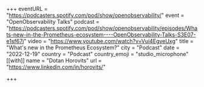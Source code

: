 +++
eventURL = "https://podcasters.spotify.com/pod/show/openobservability/"
event = "OpenObservability Talks"
podcast = "https://podcasters.spotify.com/pod/show/openobservability/episodes/Whats-new-in-the-Prometheus-ecosystem----OpenObservability-Talks-S3E07-e1sf67i"
video = "https://www.youtube.com/watch?v=Vui4EgveUxg"
title = "What's new in the Prometheus Ecosystem?"
city = "Podcast"
date = "2022-12-19"
country = "Podcast"
country_emoji = "studio_microphone"
[[with]]
name = "Dotan Horovits"
url = "https://www.linkedin.com/in/horovits/"

+++

